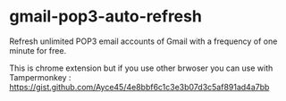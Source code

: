 # gmail-pop3-auto-refresh
Refresh unlimited POP3 email accounts of Gmail with a frequency of one minute for free.

This is chrome extension but if you use other brwoser you can use with Tampermonkey : https://gist.github.com/Ayce45/4e8bbf6c1c3e3b07d3c5af891ad4a7bb
